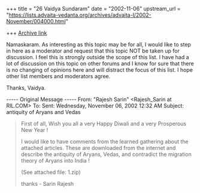 +++
title = "26 Vaidya Sundaram"
date = "2002-11-06"
upstream_url = "https://lists.advaita-vedanta.org/archives/advaita-l/2002-November/004000.html"

+++
[Archive link](https://lists.advaita-vedanta.org/archives/advaita-l/2002-November/004000.html)

Namaskaram.
 As interesting as this topic may be for all, I would like to step in here
as a moderator and request that this topic NOT be taken up for discussion. I
feel this is strongly outside the scope of this list. I have had a lot of
discussion on this topic on other forums and I know for sure that there is
no changing of opinions here and will distract the focus of this list.
I hope other list members and moderators agree.

Thanks,
Vaidya.

----- Original Message -----
From: "Rajesh Sarin" <Rajesh_Sarin at RIL.COM>
To: <ADVAITA-L at LISTS.ADVAITA-VEDANTA.ORG>
Sent: Wednesday, November 06, 2002 12:32 AM
Subject: antiquity of Aryans and Vedas


>
> First of all,
> Wish you all a very Happy Diwali and a very Prosperous New Year !
>
> I would like to have comments from the learned gathering about
> the attached articles. These are downloaded from the internet
> and describe the antiquity of Aryans, Vedas, and
> contradict the migration theory of Aryans into India !
>
> (See attached file: 1.zip)
>
> thanks - Sarin Rajesh
>
>

